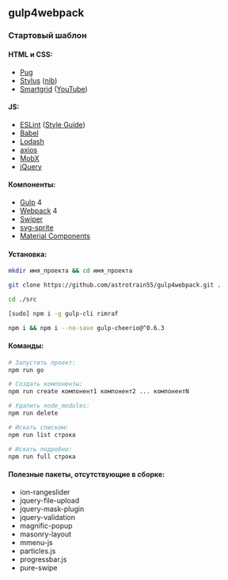 ## gulp4webpack

### Стартовый шаблон

#### HTML и CSS:
* [Pug](https://pugjs.org/)
* [Stylus](http://stylus-lang.com/) ([nib](http://stylus.github.io/nib/))
* [Smartgrid](https://github.com/dmitry-lavrik/smart-grid) ([YouTube](https://www.youtube.com/watch?v=KFVoIzaGPYg&list=PLyeqauxei6je28tJvioIsE0bYnARh0UVz))

#### JS:
* [ESLint](https://eslint.org/) ([Style Guide](https://github.com/leonidlebedev/javascript-airbnb))
* [Babel](https://babeljs.io/)
* [Lodash](https://lodash.com/)
* [axios](https://github.com/axios/axios)
* [MobX](https://mobx.js.org/)
* [jQuery](https://jquery.com/)

#### Компоненты:
* [Gulp](https://gulpjs.com/) 4
* [Webpack](https://webpack.js.org/) 4
* [Swiper](https://idangero.us/swiper/)
* [svg-sprite](https://github.com/jkphl/svg-sprite)
* [Material Components](https://material.io/develop/web/)

#### Установка:
```bash
mkdir имя_проекта && cd имя_проекта

git clone https://github.com/astrotrain55/gulp4webpack.git .

cd ./src

[sudo] npm i -g gulp-cli rimraf

npm i && npm i --no-save gulp-cheerio@^0.6.3
```

#### Команды:
```bash
# Запустить проект:
npm run go

# Создать компоненты:
npm run create компонент1 компонент2 ... компонентN

# Удалить node_modules:
npm run delete

# Искать списком:
npm run list строка

# Искать подробно:
npm run full строка
```

#### Полезные пакеты, отсутствующие в сборке:
* ion-rangeslider
* jquery-file-upload
* jquery-mask-plugin
* jquery-validation
* magnific-popup
* masonry-layout
* mmenu-js
* particles.js
* progressbar.js
* pure-swipe
